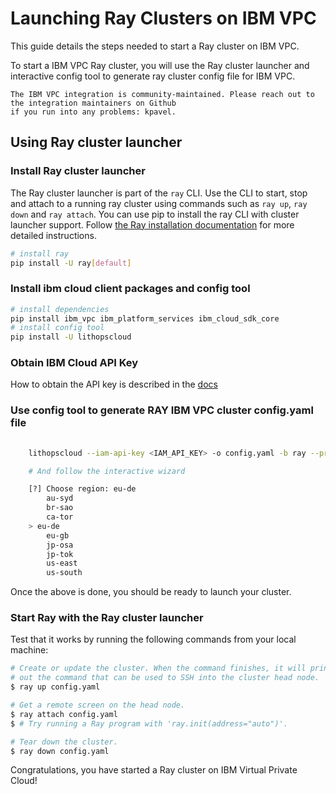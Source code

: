 
# Launching Ray Clusters on IBM VPC

This guide details the steps needed to start a Ray cluster on IBM VPC.

To start a IBM VPC Ray cluster, you will use the Ray cluster launcher and
interactive config tool to generate ray cluster config file for IBM VPC.


```{note}
The IBM VPC integration is community-maintained. Please reach out to the integration maintainers on Github
if you run into any problems: kpavel.
```

## Using Ray cluster launcher


### Install Ray cluster launcher

The Ray cluster launcher is part of the `ray` CLI. Use the CLI to start, stop and attach to a running ray cluster using commands such as  `ray up`, `ray down` and `ray attach`. You can use pip to install the ray CLI with cluster launcher support. Follow [the Ray installation documentation](installation) for more detailed instructions.

```bash
# install ray
pip install -U ray[default]
```

### Install ibm cloud client packages and config tool

```bash
# install dependencies
pip install ibm_vpc ibm_platform_services ibm_cloud_sdk_core
# install config tool
pip install -U lithopscloud
```

### Obtain IBM Cloud API Key

How to obtain the API key is described in the [docs](https://cloud.ibm.com/docs/account?topic=account-userapikey)

### Use config tool to generate RAY IBM VPC cluster config.yaml file 

```bash
        
    lithopscloud --iam-api-key <IAM_API_KEY> -o config.yaml -b ray --pr

    # And follow the interactive wizard

    [?] Choose region: eu-de
        au-syd
        br-sao
        ca-tor
    > eu-de
        eu-gb
        jp-osa
        jp-tok
        us-east
        us-south
```

Once the above is done, you should be ready to launch your cluster.

### Start Ray with the Ray cluster launcher

Test that it works by running the following commands from your local machine:

```bash
# Create or update the cluster. When the command finishes, it will print
# out the command that can be used to SSH into the cluster head node.
$ ray up config.yaml

# Get a remote screen on the head node.
$ ray attach config.yaml
$ # Try running a Ray program with 'ray.init(address="auto")'.

# Tear down the cluster.
$ ray down config.yaml
```

Congratulations, you have started a Ray cluster on IBM Virtual Private Cloud!
